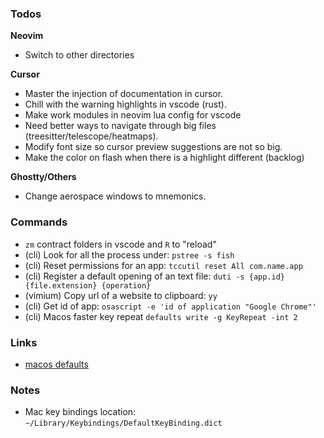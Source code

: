 ### Todos

**Neovim**

- Switch to other directories

**Cursor**

- Master the injection of documentation in cursor.
- Chill with the warning highlights in vscode (rust).
- Make work modules in neovim lua config for vscode
- Need better ways to navigate through big files (treesitter/telescope/heatmaps).
- Modify font size so cursor preview suggestions are not so big.
- Make the color on flash when there is a highlight different (backlog)

**Ghostty/Others**

- Change aerospace windows to mnemonics.

### Commands

- `zm` contract folders in vscode and `R` to "reload"
- (cli) Look for all the process under: `pstree -s fish`
- (cli) Reset permissions for an app: `tccutil reset All com.name.app`
- (cli) Register a default opening of an text file: `duti -s {app.id} {file.extension} {operation}`
- (vimium) Copy url of a website to clipboard: `yy`
- (cli) Get id of app: `osascript -e 'id of application "Google Chrome"'`
- (cli) Macos faster key repeat `defaults write -g KeyRepeat -int 2`

### Links

- [macos defaults](https://notrab.dev/posts/friendly-mac-os-defaults/)

### Notes

- Mac key bindings location: `~/Library/Keybindings/DefaultKeyBinding.dict`
